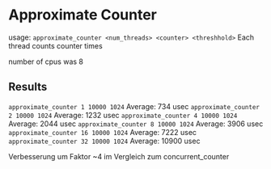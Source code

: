 # Approximate Counter

usage: `approximate_counter <num_threads> <counter> <threshhold>`
Each thread counts counter times

number of cpus was 8

## Results

`approximate_counter 1 10000 1024`
Average: 734 usec
`approximate_counter 2 10000 1024`
Average: 1232 usec
`approximate_counter 4 10000 1024`
Average: 2044 usec
`approximate_counter 8 10000 1024`
Average: 3906 usec
`approximate_counter 16 10000 1024`
Average: 7222 usec
`approximate_counter 32 10000 1024`
Average: 10900 usec

Verbesserung um Faktor ~4 im Vergleich zum concurrent_counter
